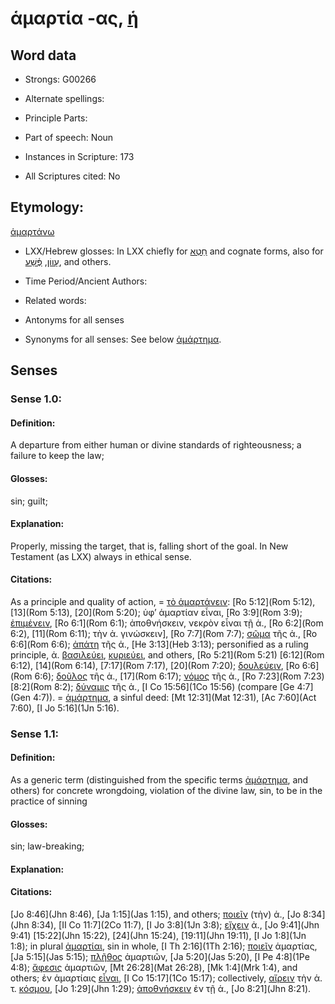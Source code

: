 # ἁμαρτία -ας, [ἡ](../G03588/01.md)

<!-- Status: S2=NeedsReview -->
<!-- Lexica used for edits: BDAG, MM  -->

## Word data

* Strongs: G00266

* Alternate spellings:

* Principle Parts: 

* Part of speech: Noun

* Instances in Scripture: 173

* All Scriptures cited: No

## Etymology: 

[ἁμαρτάνω](../G00264/01.md)

* LXX/Hebrew glosses: In LXX chiefly for [חֵטְא](//en-uhl/H2399) and cognate forms, also for [עָווֹן](//en-uhl/H5771), [פֶּ֫שַׁע](//en-uhl/H6588), and others.


* Time Period/Ancient Authors: 


* Related words: 

* Antonyms for all senses

* Synonyms for all senses: See below [ἁμάρτημα](../G00265/01.md).

## Senses 


### Sense  1.0: 

#### Definition: 

A departure from either human or divine standards of righteousness; a failure to keep the law;

#### Glosses: 

sin; guilt;

#### Explanation: 

Properly, missing the target, that is, falling short of the goal. In New Testament (as LXX) always in ethical sense.

#### Citations: 

As a principle and quality of action, = [τὸ ἁμαρτάνειν]((../G00264/01.md)): [Ro 5:12](Rom 5:12),  [13](Rom 5:13), [20](Rom 5:20); ὑφ’ ἁμαρτίαν εἶναι, [Ro 3:9](Rom 3:9); [ἐπιμένειν](../G01961/01.md), [Ro 6:1](Rom 6:1); ἀποθνήσκειν, νεκρὸν εἶναι τῇ ἁ., [Ro 6:2](Rom 6:2), [11](Rom 6:11); τὴν ἀ. γινώσκειν], [Ro 7:7](Rom 7:7); [σῶμα](../G004983) τῆς ἁ., [Ro 6:6](Rom 6:6); [ἀπάτη](../G00539/01.md) τῆς ἁ., [He 3:13](Heb 3:13); personified as a ruling principle, ἁ. [βασιλεύει](../G00936/01.md), [κυριεύει](../G02961/01.md), and others, [Ro 5:21](Rom 5:21)  [6:12](Rom 6:12), [14](Rom 6:14), [7:17](Rom 7:17), [20](Rom 7:20); [δουλεύειν](../G01398/01.md), [Ro 6:6](Rom 6:6); [δοῦλος](../G01401/01.md) τῆς ἁ., [17](Rom 6:17); [νόμος](../G03551/01.md) τῆς ἁ., [Ro 7:23](Rom 7:23)  [8:2](Rom 8:2); [δύναμις](../G01411/01.md) τῆς ἁ., [I Co 15:56](1Co 15:56) (compare [Ge 4:7](Gen 4:7)). 
= [ἁμάρτημα](../G00265/01.md), a sinful deed: [Mt 12:31](Mat 12:31), [Ac 7:60](Act 7:60), [I Jo 5:16](1Jn 5:16). 

### Sense  1.1: 

#### Definition: 

As a generic term (distinguished from the specific terms [ἁμάρτημα](../G00265/01.md), and others) for concrete wrongdoing, violation of the divine law, sin, to be in the practice of sinning

#### Glosses: 

sin; law-breaking;

#### Explanation: 


#### Citations: 

[Jo 8:46](Jhn 8:46), [Ja 1:15](Jas 1:15), and others; [ποιεῖν](../G04160/01.md) (τὴν) ἁ., [Jo 8:34](Jhn 8:34), [II Co 11:7](2Co 11:7), [I Jo 3:8](1Jn 3:8); [εἴχειν](../G02192./01.md) ἁ., [Jo 9:41](Jhn 9:41)  [15:22](Jhn 15:22), [24](Jhn 15:24), [19:11](Jhn 19:11), [I Jo 1:8](1Jn 1:8); in plural [ἁμαρτίαι](../G00266/01.md), sin in whole, [I Th 2:16](1Th 2:16); [ποιεῖν](../G04160/01.md) ἁμαρτίας, [Ja 5:15](Jas 5:15); [πλῆθος](../G04128/01.md) ἁμαρτιῶν, [Ja 5:20](Jas 5:20), [I Pe 4:8](1Pe 4:8); [ἄφεσις](../G00859/01.md) ἁμαρτιῶν, [Mt 26:28](Mat 26:28), [Mk 1:4](Mrk 1:4), and others; ἐν ἁμαρτίαις [εἶναι](../G01511/01.md), [I Co 15:17](1Co 15:17); collectively, [αἴρειν](../G00142/01.md) τὴν ἁ. τ. [κόσμου](../G02889/01.md), [Jo 1:29](Jhn 1:29); [ἀποθνήσκειν](../G00599/01.md) ἐν τῇ ἁ., [Jo 8:21](Jhn 8:21). 